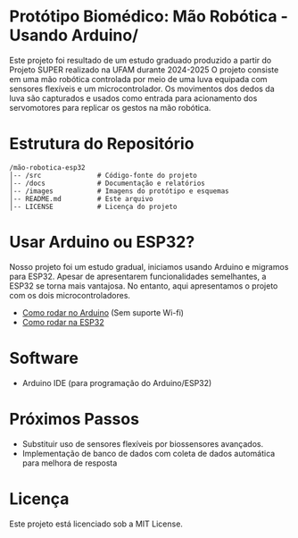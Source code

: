 # Protótipo Biomédico: Mão Robótica - Usando Arduino/

Este projeto foi resultado de um estudo graduado produzido a partir do Projeto SUPER realizado na UFAM durante 2024-2025
O projeto consiste em uma mão robótica controlada por meio de uma luva equipada com sensores flexíveis e um microcontrolador. Os movimentos dos dedos da luva são capturados e usados como entrada para acionamento dos servomotores para replicar os gestos na mão robótica.

# Estrutura do Repositório
```
/mão-robotica-esp32
│-- /src              # Código-fonte do projeto
│-- /docs             # Documentação e relatórios
│-- /images           # Imagens do protótipo e esquemas
│-- README.md         # Este arquivo
│-- LICENSE           # Licença do projeto
```

# Usar Arduino ou ESP32? 

Nosso projeto foi um estudo gradual, iniciamos usando Arduino e migramos para ESP32. Apesar de apresentarem funcionalidades semelhantes, a ESP32 se torna mais vantajosa. No entanto, aqui apresentamos o projeto com os dois microcontroladores.
- [Como rodar no Arduino](readme_ino.md) (Sem suporte Wi-fi)
- [Como rodar na ESP32](readme_esp.md)

# Software
- Arduino IDE (para programação do Arduino/ESP32)

# Próximos Passos
- Substituir uso de sensores flexíveis por biossensores avançados.
- Implementação de banco de dados com coleta de dados automática para melhora de resposta

# Licença
Este projeto está licenciado sob a MIT License.